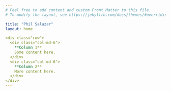 ```yaml
---
# Feel free to add content and custom Front Matter to this file.
# To modify the layout, see https://jekyllrb.com/docs/themes/#overriding-theme-defaults

title: "Phil Salazar"
layout: home

<div class="row">
  <div class="col-md-6">
    **Column 1**  
    Some content here.
  </div>
  <div class="col-md-6">
    **Column 2**  
    More content here.
  </div>
</div>
---
```

